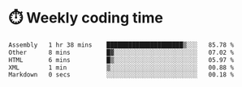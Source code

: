 
# :stopwatch: Weekly coding time
<!--START_SECTION:waka-->

```txt
Assembly   1 hr 38 mins    █████████████████████▒░░░   85.78 %
Other      8 mins          █▓░░░░░░░░░░░░░░░░░░░░░░░   07.02 %
HTML       6 mins          █▒░░░░░░░░░░░░░░░░░░░░░░░   05.97 %
XML        1 min           ▒░░░░░░░░░░░░░░░░░░░░░░░░   00.88 %
Markdown   0 secs          ░░░░░░░░░░░░░░░░░░░░░░░░░   00.18 %
```

<!--END_SECTION:waka-->


<!-- <p> <img src="https://github-readme-stats.vercel.app/api?username=cozgerest&show_icons=true&hide_border=false" />  </p> -->

